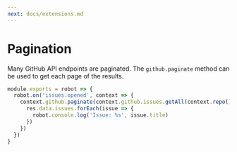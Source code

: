 ```yaml
---
next: docs/extensions.md
---
```


# Pagination

Many GitHub API endpoints are paginated. The `github.paginate` method can be used to get each page of the results.

```js
module.exports = robot => {
  robot.on('issues.opened', context => {
    context.github.paginate(context.github.issues.getAll(context.repo()), res => {
      res.data.issues.forEach(issue => {
        robot.console.log('Issue: %s', issue.title)
      })
    })
  })
}
```
